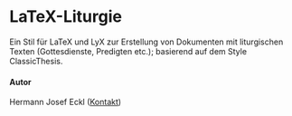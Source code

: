 # LaTeX-Liturgie

Ein Stil für LaTeX und LyX zur Erstellung von Dokumenten mit liturgischen Texten (Gottesdienste, Predigten etc.);
basierend auf dem Style ClassicThesis.

#### Autor

Hermann Josef Eckl ([Kontakt](https://regenpfeifer.net/kontakt/))
